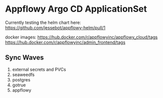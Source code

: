 # Appflowy Argo CD ApplicationSet

Currently testing the helm chart here:
https://github.com/jessebot/appflowy-helm/pull/1

docker images:
https://hub.docker.com/r/appflowyinc/appflowy_cloud/tags
https://hub.docker.com/r/appflowyinc/admin_frontend/tags

## Sync Waves

1. external secrets and PVCs
2. seaweedfs
3. postgres
4. gotrue
5. appflowy
